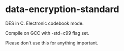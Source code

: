 data-encryption-standard
========================

DES in C. Electronic codebook mode.

Compile on GCC with -std=c99 flag set.

Please don't use this for anything important.


